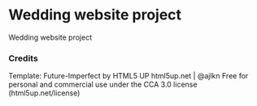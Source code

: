 # Wedding website project 

Wedding website project

### Credits
Template: Future-Imperfect by HTML5 UP html5up.net | @ajlkn Free for personal and commercial use under the CCA 3.0 license (html5up.net/license)
